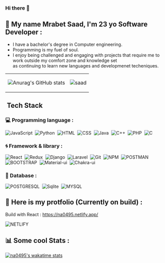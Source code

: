 ### Hi there :wave: 

## :boy: My name Mrabet Saad, I'm 23 yo Software Developer :
- I have a bachelor's degree in Computer engineering.
- Programming is my fuel of soul.
- I enjoy being challenged and engaging with projects that require me to work outside my comfort zone and knowledge set <br>
  as continuing to learn new languages and developmenet techeniques.

| | |
|:-------------------------:|:-------------------------:|
|![Anurag's GitHub stats](https://github-readme-stats.vercel.app/api?username=na0495&count_private=true&theme=react)|<p><img align="center" src="https://github-readme-streak-stats.herokuapp.com/?user=na0495&" alt="saad" /></p>|

##  &nbsp;Tech Stack 

### :computer: Programming language :
![JavaScript](https://img.shields.io/badge/JavaScript-F7DF1E?style=plastic&logo=javascript&logoColor=black)&nbsp;
![Python](https://img.shields.io/badge/Python-3776AB?style=plastic&logo=python&logoColor=white)&nbsp;
![HTML](https://img.shields.io/badge/HTML5-E34F26?style=plastic&logo=html5&logoColor=white)&nbsp;
![CSS](https://img.shields.io/badge/CSS3-1572B6?style=plastic&logo=css3&logoColor=white)&nbsp;
![Java](https://img.shields.io/badge/Java-ED8B00?style=plastic&logo=java&logoColor=white)&nbsp;
![C++](https://img.shields.io/badge/C%2B%2B-00599C?style=plastic&logo=c%2B%2B&logoColor=white)&nbsp;
![PHP](https://img.shields.io/badge/PHP-777BB4?style=plastic&logo=php&logoColor=white)&nbsp;
![C](https://img.shields.io/badge/C-00599C?style=plastic&logo=c&logoColor=white)&nbsp;

### :cyclone: Framework & library :
![React](https://img.shields.io/badge/React-20232A?style=plastic&logo=react&logoColor=61DAFB)&nbsp;
![Redux](https://img.shields.io/badge/Redux-593D88?style=plastic&logo=redux&logoColor=white)&nbsp;
![Django](https://img.shields.io/badge/Django-092E20?style=plastic&logo=django&logoColor=white)&nbsp;
![Laravel](https://img.shields.io/badge/Laravel-FF2D20?style=plastic&logo=laravel&logoColor=white)&nbsp;
![Git](https://img.shields.io/badge/Git-F05032?style=plastic&logo=git&logoColor=white)&nbsp;
![NPM](https://img.shields.io/badge/npm-CB3837?style=plastic&logo=npm&logoColor=white)&nbsp;
![POSTMAN](https://img.shields.io/badge/Postman-FF6C37?style=plastic&logo=Postman&logoColor=white)&nbsp;
![BOOTSTRAP](https://img.shields.io/badge/Bootstrap-563D7C?style=plastic&logo=bootstrap&logoColor=white)&nbsp;
![Material-ui](https://img.shields.io/badge/Material--UI-0081CB?style=plastic&logo=material-ui&logoColor=white)&nbsp;
![Chakra-ui](https://img.shields.io/badge/Chakra--UI-319795?style=plastic&logo=chakra-ui&logoColor=white)&nbsp;

### :floppy_disk: Database :
![POSTGRESQL](https://img.shields.io/badge/PostgreSQL-316192?style=plastic&logo=postgresql&logoColor=white)&nbsp;
![Sqlite](https://img.shields.io/badge/SQLite-07405E?style=plastic&logo=sqlite&logoColor=white)&nbsp;
![MYSQL](https://img.shields.io/badge/MySQL-00000F?style=plastic&logo=mysql&logoColor=white)&nbsp;

## :bookmark_tabs: Here is my protfolio (Currently on build) :
Build with React :
https://na0495.netlify.app/
<br>
<!-- deploy with ! <br> -->
![NETLIFY](https://img.shields.io/badge/Netlify-00C7B7?style=plastic&logo=netlify&logoColor=white)&nbsp;

## :bar_chart: Some cool Stats : <br/>
[![na0495's wakatime stats](https://github-readme-stats.vercel.app/api/wakatime?username=na0495&3&layout=compact)](https://github.com/na0495/github-readme-stats)

<!-- #### Github Commit Stats :
![na0495's GitHub stats](https://github-readme-stats.vercel.app/api?username=na0495&show_icons=true&theme=radical&count_private=true) -->

<!-- ### 🤝🏻 &nbsp; My media 

![Discord](https://img.shields.io/badge/Discord-7289DA?style=for-the-badge&logo=discord&logoColor=white)&nbsp; : Egon#6993 -->
